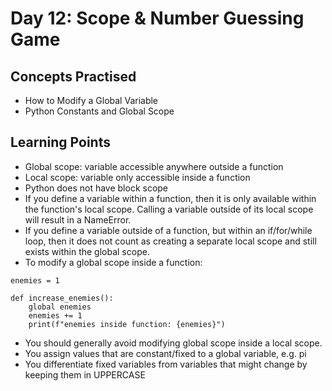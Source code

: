 # Day 12: Scope & Number Guessing Game
## Concepts Practised
* How to Modify a Global Variable
* Python Constants and Global Scope

## Learning Points
* Global scope: variable accessible anywhere outside a function
* Local scope: variable only accessible inside a function
* Python does not have block scope
* If you define a variable within a function, then it is only available within the function's local scope. Calling a variable outside of its local scope will result in a NameError.
* If you define a variable outside of a function, but within an if/for/while loop, then it does not count as creating a separate local scope and still exists within the global scope.
* To modify a global scope inside a function:
```
enemies = 1

def increase_enemies():
    global enemies
    enemies += 1
    print(f"enemies inside function: {enemies}")
```
* You should generally avoid modifying global scope inside a local scope.
* You assign values that are constant/fixed to a global variable, e.g. pi
* You differentiate fixed variables from variables that might change by keeping them in UPPERCASE
